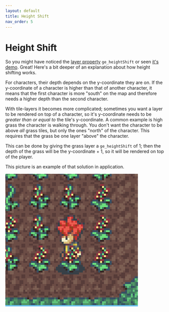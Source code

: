 ```yaml
---
layout: default
title: Height Shift
nav_order: 5
---
```


# Height Shift

So you might have noticed the [layer property](../usage/layer-properties) `ge_heightShift` or seen [it's demo](../examples/height-shift). Great! Here's a bit deeper of an explanation about how height shifting works.

For characters, their depth depends on the y-coordinate they are on. If the y-coordinate of a character is higher than that of another character, it means that the first character is more "south" on the map and therefore needs a higher depth than the second character.

With tile-layers it becomes more complicated; sometimes you want a layer to be rendered on top of a character, so it's y-coordinate needs to be _greater than or equal to_ the tile's y-coordinate. A common example is high grass the character is walking through. You don't want the character to be above _all_ grass tiles, but only the ones "north" of the character. This requires that the grass be one layer "above" the character.

This can be done by giving the grass layer a `ge_heightShift` of 1; then the depth of the grass will be the y-coordinate + 1, so it will be rendered on top of the player.

This picture is an example of that solution in application.

![Example of a height shift.](../../src/assets/img/heightShift.png)
